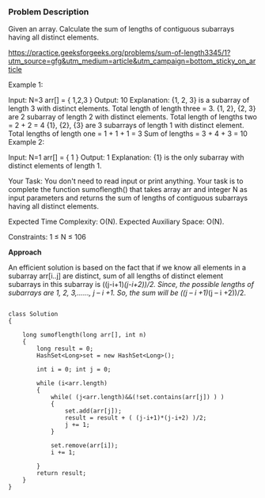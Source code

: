 ### Problem Description 

Given an array. Calculate the sum of lengths of contiguous subarrays having all distinct elements.

https://practice.geeksforgeeks.org/problems/sum-of-length3345/1?utm_source=gfg&utm_medium=article&utm_campaign=bottom_sticky_on_article

Example 1:

Input:
N=3
arr[] = { 1,2,3 }
Output: 10
Explanation: 
{1, 2, 3} is a subarray of length 3 with 
distinct elements. Total length of length
three = 3. {1, 2}, {2, 3} are 2 subarray 
of length 2 with distinct elements. Total 
length of lengths two = 2 + 2 = 4
{1}, {2}, {3} are 3 subarrays of length 1
with distinct element. Total lengths of 
length one = 1 + 1 + 1 = 3
Sum of lengths = 3 + 4 + 3 = 10
Example 2:

Input:
N=1
arr[] = { 1 }
Output: 1
Explanation: 
{1} is the only subarray with distinct 
elements of length 1.  

Your Task:
You don't need to read input or print anything. Your task is to complete the function sumoflength() that takes array arr and integer N as 
input parameters and returns the sum of lengths of contiguous subarrays having all distinct elements.

Expected Time Complexity: O(N).
Expected Auxiliary Space: O(N).

 

Constraints:
1 ≤ N ≤ 106


**Approach**

An efficient solution is based on the fact that if we know all elements in a subarray arr[i..j] are distinct, 
sum of all lengths of distinct element subarrays in this subarray is ((j-i+1)*(j-i+2))/2. 
Since, the possible lengths of subarrays are 1, 2, 3,……, j – i +1. So, the sum will be ((j – i +1)*(j – i +2))/2.


```

class Solution 
{
    
    long sumoflength(long arr[], int n) 
    {
        long result = 0; 
        HashSet<Long>set = new HashSet<Long>();
        
        int i = 0; int j = 0;
        
        while (i<arr.length)
        {
            while( (j<arr.length)&&(!set.contains(arr[j]) ) )
            {
                set.add(arr[j]);
                result = result + ( (j-i+1)*(j-i+2) )/2;
                j += 1;
            }
            
            set.remove(arr[i]);
            i += 1;
            
        }
        return result;
    }
}

```
